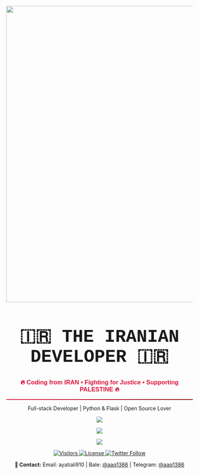 <!-- 🇮🇷 پرچم ایران بزرگ بالا -->
<p align="center">
  <img src="https://upload.wikimedia.org/wikipedia/commons/c/ca/Flag_of_Iran.svg" width="800" />
</p>

<!-- 🔥 تیتر اصلی -->
<h1 align="center" style="font-weight: bold; font-size: 48px; font-family: 'Courier New', monospace;">
  🇮🇷 THE IRANIAN DEVELOPER 🇮🇷
</h1>
<h3 align="center" style="color: crimson; font-family: 'Arial', sans-serif;">
  🔥 Coding from IRAN • Fighting for Justice • Supporting PALESTINE 🔥
</h3>

<hr style="border: none; height: 2px; background: linear-gradient(to right, crimson, darkred);" />

<!-- 👨‍💻 معرفی شخصی -->
<p align="center">
  Full-stack Developer | Python & Flask | Open Source Lover
</p>

<!-- 📈 آمار مشارکت‌ها -->
<p align="center">
  <img src="https://streak-stats.demolab.com/?user=MrAAQPy&theme=radical&hide_border=true&border_radius=10" />
</p>

<!-- 📊 وضعیت کلی گیت‌هاب -->
<p align="center">
  <img src="https://github-readme-stats.vercel.app/api?username=MrAAQPy&show_icons=true&theme=radical&hide_border=true&border_radius=10" />
</p>

<!-- 🔠 زبان‌های محبوب -->
<p align="center">
  <img src="https://github-readme-stats.vercel.app/api/top-langs/?username=MrAAQPy&layout=normal&theme=radical&hide_border=true&border_radius=10" />
</p>

<!-- 🎖️ Badges -->
<p align="center">
  <a href="https://github.com/MrAAQPy">
    <img src="https://visitor-badge.laobi.icu/badge?page_id=MrAAQPy" alt="Visitors" />
  </a>
  <a href="https://github.com/MrAAQPy/repo">
    <img src="https://img.shields.io/github/license/MrAAQPy/repo" alt="License" />
  </a>
  <a href="https://twitter.com/MrAAQPy">
    <img src="https://img.shields.io/twitter/follow/MrAAQPy?style=social" alt="Twitter Follow" />
  </a>
</p>

<!-- 💌 Contact -->
<p align="center">
  <b>💌 Contact:</b> 
  Email: ayatiali910 | 
  Bale: <a href="https://ble.ir/@aaq1386">@aaq1386</a> | 
  Telegram: <a href="https://t.me/aaq1386">@aaq1386</a>
</p>
